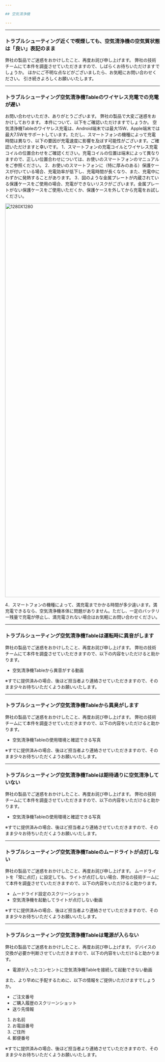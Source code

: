 ```yaml
---

## 空気清浄機

---
```


---
### トラブルシューティング近くで喫煙しても、空気清浄機の空気質状態は「良い」表記のまま

弊社の製品でご迷惑をおかけしたこと、再度お詫び申し上げます。
弊社の技術チームにて本件を調査させていただきますので、しばらくお待ちいただけますでしょうか。
ほかにご不明な点などがございましたら、お気軽にお問い合わせください。
引き続きよろしくお願いいたします。


---
### トラブルシューティング空気清浄機Tableのワイヤレス充電での充電が遅い

お問い合わせいただき、ありがとうございます。
弊社の製品で大変ご迷惑をおかけしております。
本件について、以下をご確認いただけますでしょうか。
空気清浄機Tableのワイヤレス充電は、Android端末では最大15W、Apple端末では最大7.5Wをサポートしています。ただし、スマートフォンの機種によって充電時間は異なり、以下の要因が充電速度に影響を及ぼす可能性がございます。ご確認いただけますと幸いです。
1．スマートフォンの充電コイルとワイヤレス充電コイルの位置合わせをご確認ください。充電コイルの位置は端末によって異なりますので、正しい位置合わせについては、お使いのスマートフォンのマニュアルをご参照ください。
2．お使いのスマートフォンに（特に厚みのある）保護ケースが付いている場合、充電効率が低下し、充電時間が長くなり、また、充電中にわずかに発熱することがあります。
3．図のような金属プレートが内蔵されている保護ケースをご使用の場合、充電ができないリスクがございます。金属プレートがない保護ケースをご使用いただくか、保護ケースを外してから充電をお試しください。

<img width="1037" height="1280" alt="1280X1280" src="https://github.com/user-attachments/assets/f04d6c02-2ebf-415c-909a-609e85ccf0e8" />

4．スマートフォンの機種によって、満充電までかかる時間が多少違います。満充電できるなら、空気清浄機本体に問題がありません。ただし、一定のバッテリー残量で充電が停止し、満充電されない場合はお気軽にお問い合わせください。



---
### トラブルシューティング空気清浄機Tableは運転時に異音がします

弊社の製品でご迷惑をおかけしたこと、再度お詫び申し上げます。
弊社の技術チームにて本件を調査させていただきますので、以下の内容をいただけると助かります。
- 空気清浄機Tableから異音がする動画

※すでに提供済みの場合、後ほど担当者より連絡させていただきますので、そのまま少々お待ちいただくようお願いいたします。



---
### トラブルシューティング空気清浄機Tableから異臭がします

弊社の製品でご迷惑をおかけしたこと、再度お詫び申し上げます。
弊社の技術チームにて本件を調査させていただきますので、以下の内容をいただけると助かります。
- 空気清浄機Tableの使用環境と確認できる写真

※すでに提供済みの場合、後ほど担当者より連絡させていただきますので、そのまま少々お待ちいただくようお願いいたします。



---
### トラブルシューティング空気清浄機Tableは期待通りに空気清浄していない

弊社の製品でご迷惑をおかけしたこと、再度お詫び申し上げます。
弊社の技術チームにて本件を調査させていただきますので、以下の内容をいただけると助かります。
- 空気清浄機Tableの使用環境と確認できる写真

※すでに提供済みの場合、後ほど担当者より連絡させていただきますので、そのまま少々お待ちいただくようお願いいたします。


---
### トラブルシューティング空気清浄機Tableのムードライトが点灯しない

弊社の製品でご迷惑をおかけしたこと、再度お詫び申し上げます。
ムードライトを「常に点灯」に設定しても、ライトが点灯しない場合、弊社の技術チームにて本件を調査させていただきますので、以下の内容をいただけると助かります。
- ムードライド設定のスクリーンショット
- 空気清浄機を起動してライトが点灯しない動画

※すでに提供済みの場合、後ほど担当者より連絡させていただきますので、そのまま少々お待ちいただくようお願いいたします。



---
### トラブルシューティング空気清浄機Tableは電源が入らない

弊社の製品でご迷惑をおかけしたこと、再度お詫び申し上げます。
デバイスの交換が必要か判断させていただきますので、以下の内容をいただけると助かります。
- 電源が入ったコンセントに空気清浄機Tableを接続して起動できない動画

また、より早めに手配するために、以下の情報をご提供いただけますでしょうか。
- ご注文番号
- ご購入履歴のスクリーンショット
- 送り先情報
1. お名前
2. お電話番号
3. ご住所
4. 郵便番号

※すでに提供済みの場合、後ほど担当者より連絡させていただきますので、そのまま少々お待ちいただくようお願いいたします。

